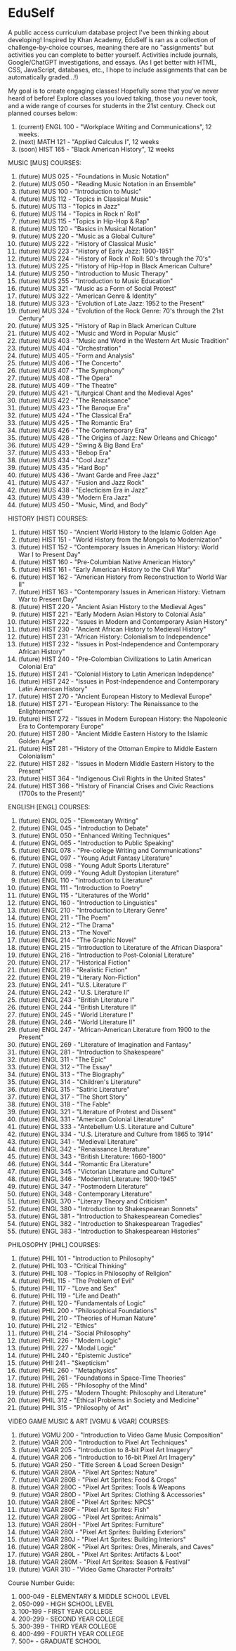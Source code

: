 # EduSelf
A public access curriculum database project I've been thinking about developing! Inspired by Khan Academy, EduSelf is ran as a collection of challenge-by-choice courses, meaning there are no "assignments" but activities you can complete to better yourself. Activities include journals, Google/ChatGPT investigations, and essays. (As I get better with HTML, CSS, JavaScript, databases, etc., I hope to include assignments that can be automatically graded...!)

My goal is to create engaging classes! Hopefully some that you've never heard of before! Explore classes you loved taking, those you never took, and a wide range of courses for students in the 21st century. Check out planned courses below:
1. (current) ENGL 100 - "Workplace Writing and Communications", 12 weeks.
2. (next) MATH 121 - "Applied Calculus I", 12 weeks
3. (soon) HIST 165 - "Black American History", 12 weeks

MUSIC [MUS] COURSES:
1. (future) MUS 025 - "Foundations in Music Notation"
2. (future) MUS 050 - "Reading Music Notation in an Ensemble"
3. (future) MUS 100 - "Introduction to Music"
4. (future) MUS 112 - "Topics in Classical Music"
5. (future) MUS 113 - "Topics in Jazz"
6. (future) MUS 114 - "Topics in Rock n' Roll"
7. (future) MUS 115 - "Topics in Hip-Hop & Rap"
8. (future) MUS 120 - "Basics in Musical Notation"
9. (future) MUS 220 - "Music as a Global Culture"
10. (future) MUS 222 - "History of Classical Music"
11. (future) MUS 223 - "History of Early Jazz: 1900-1951"
12. (future) MUS 224 - "History of Rock n' Roll: 50's through the 70's"
13. (future) MUS 225 - "History of Hip-Hop in Black American Culture"
14. (future) MUS 250 - "Introduction to Music Therapy"
15. (future) MUS 255 - "Introduction to Music Education"
16. (future) MUS 321 - "Music as a Form of Social Protest"
17. (future) MUS 322 - "American Genre & Identity"
18. (future) MUS 323 - "Evolution of Late Jazz: 1952 to the Present"
19. (future) MUS 324 - "Evolution of the Rock Genre: 70's through the 21st Century"
20. (future) MUS 325 - "History of Rap in Black American Culture
21. (future) MUS 402 - "Music and Word in Popular Music"
22. (future) MUS 403 - "Music and Word in the Western Art Music Tradition"
23. (future) MUS 404 - "Orchestration"
24. (future) MUS 405 - "Form and Analysis"
25. (future) MUS 406 - "The Concerto"
26. (future) MUS 407 - "The Symphony"
27. (future) MUS 408 - "The Opera"
28. (future) MUS 409 - "The Theatre"
29. (future) MUS 421 - "Liturgical Chant and the Medieval Ages"
30. (future) MUS 422 - "The Renaissance"
31. (future) MUS 423 - "The Baroque Era"
32. (future) MUS 424 - "The Classical Era"
33. (future) MUS 425 - "The Romantic Era"
34. (future) MUS 426 - "The Contemporary Era"
35. (future) MUS 428 - "The Origins of Jazz: New Orleans and Chicago"
36. (future) MUS 429 - "Swing & Big Band Era"
37. (future) MUS 433 - "Bebop Era"
38. (future) MUS 434 - "Cool Jazz"
39. (future) MUS 435 - "Hard Bop"
40. (future) MUS 436 - "Avant Garde and Free Jazz"
41. (future) MUS 437 - "Fusion and Jazz Rock"
42. (future) MUS 438 - "Eclecticism Era in Jazz"
43. (future) MUS 439 - "Modern Era Jazz" 
44. (future) MUS 450 - "Music, Mind, and Body"

HISTORY [HIST] COURSES:
1. (future) HIST 150 - "Ancient World History to the Islamic Golden Age
2. (future) HIST 151 - "World History from the Mongols to Modernization"
3. (future) HIST 152 - "Contemporary Issues in American History: World War I to Present Day"
4. (future) HIST 160 - "Pre-Columbian Native American History"
5. (future) HIST 161 - "Early American History to the Civil War"
6. (future) HIST 162 - "American History from Reconstruction to World War II"
7. (future) HIST 163 - "Contemporary Issues in American History: Vietnam War to Present Day"
8. (future) HIST 220 - "Ancient Asian History to the Medieval Ages"
9. (future) HIST 221 - "Early Modern Asian History to Colonial Asia"
10. (future) HIST 222 - "Issues in Modern and Contemporary Asian History"
11. (future) HIST 230 - "Ancient African History to Medieval History"
12. (future) HIST 231 - "African History: Colonialism to Independence"
13. (future) HIST 232 - "Issues in Post-Independence and Contemporary African History"
14. (future) HIST 240 - "Pre-Colombian Civilizations to Latin American Colonial Era"
15. (future) HIST 241 - "Colonial History to Latin American Indepdence"
16. (future) HIST 242 - "Issues in Post-Independence and Contemporary Latin American History"
17. (future) HIST 270 - "Ancient European History to Medieval Europe"
18. (future) HIST 271 - "European History: The Renaissance to the Enlightenment"
19. (future) HIST 272 - "Issues in Modern European History: the Napoleonic Era to Contemporary Europe"
20. (future) HIST 280 - "Ancient Middle Eastern History to the Islamic Golden Age"
21. (future) HIST 281 - "History of the Ottoman Empire to Middle Eastern Colonialism"
22. (future) HIST 282 - "Issues in Modern Middle Eastern History to the Present"
23. (future) HIST 364 - "Indigenous Civil Rights in the United States"
24. (future) HIST 366 - "History of Financial Crises and Civic Reactions (1700s to the Present)"

ENGLISH [ENGL] COURSES:
1. (future) ENGL 025 - "Elementary Writing"
2. (future) ENGL 045 - "Introduction to Debate"
3. (future) ENGL 050 - "Enhanced Writing Techniques"
4. (future) ENGL 065 - "Introduction to Public Speaking"
5. (future) ENGL 078 - "Pre-college Writing and Communications"
7. (future) ENGL 097 - "Young Adult Fantasy Literature"
8. (future) ENGL 098 - "Young Adult Sports Literature"
9. (future) ENGL 099 - "Young Adult Dystopian Literature"
10. (future) ENGL 110 - "Introduction to Literature"
11. (future) ENGL 111 - "Introduction to Poetry"
12. (future) ENGL 115 - "Literatures of the World"
13. (future) ENGL 160 - "Introduction to Linguistics"
14. (future) ENGL 210 - "Introduction to Literary Genre"
15. (future) ENGL 211 - "The Poem"
16. (future) ENGL 212 - "The Drama"
17. (future) ENGL 213 - "The Novel"
18. (future) ENGL 214 - "The Graphic Novel"
19. (future) ENGL 215 - "Introduction to Literature of the African Diaspora"
20. (future) ENGL 216 - "Introduction to Post-Colonial Literature"
21. (future) ENGL 217 - "Historical Fiction"
22. (future) ENGL 218 - "Realistic Fiction"
23. (future) ENGL 219 - "Literary Non-Fiction"
24. (future) ENGL 241 - "U.S. Literature I"
25. (future) ENGL 242 - "U.S. Literature II"
26. (future) ENGL 243 - "British Literature I"
27. (future) ENGL 244 - "British Literature II"
28. (future) ENGL 245 - "World Literature I"
29. (future) ENGL 246 - "World Literature II"
30. (future) ENGL 247 - "African-American Literature from 1900 to the Present"
31. (future) ENGL 269 - "Literature of Imagination and Fantasy"
32. (future) ENGL 281 - "Introduction to Shakespeare"
33. (future) ENGL 311 - "The Epic"
34. (future) ENGL 312 - "The Essay"
35. (future) ENGL 313 - "The Biography"
36. (future) ENGL 314 - "Children's Literature"
37. (future) ENGL 315 - "Satiric Literature"
38. (future) ENGL 317 - "The Short Story"
39. (future) ENGL 318 - "The Fable"
40. (future) ENGL 321 - "Literature of Protest and Dissent"
41. (future) ENGL 331 - "American Colonial Literature"
42. (future) ENGL 333 - "Antebellum U.S. Literature and Culture"
43. (future) ENGL 334 - "U.S. Literature and Culture from 1865 to 1914"
44. (future) ENGL 341 - "Medieval Literature"
45. (future) ENGL 342 - "Renaissance Literature"
46. (future) ENGL 343 - "British Literature: 1660-1800"
47. (future) ENGL 344 - "Romantic Era Literature"
48. (future) ENGL 345 - "Victorian Literature and Culture"
49. (future) ENGL 346 - "Modernist Literature: 1900-1945"
50. (future) ENGL 347 - "Postmodern Literature"
51. (future) ENGL 348 - Contemporary Literature"
52. (future) ENGL 370 - "Literary Theory and Criticism"
53. (future) ENGL 380 - "Introduction to Shakespearean Sonnets"
54. (future) ENGL 381 - "Introduction to Shakespearean Comedies"
55. (future) ENGL 382 - "Introduction to Shakespearean Tragedies"
56. (future) ENGL 383 - "Introduction to Shakespearean Histories"

PHILOSOPHY [PHIL] COURSES:
1. (future) PHIL 101 - "Introduction to Philosophy"
2. (future) PHIL 103 - "Critical Thinking"
3. (future) PHIL 108 - "Topics in Philosophy of Religion"
4. (future) PHIL 115 - "The Problem of Evil"
5. (future) PHIL 117 - "Love and Sex"
6. (future) PHIL 119 - "Life and Death"
7. (future) PHIL 120 - "Fundamentals of Logic"
8. (future) PHIL 200 - "Philosophical Foundations"
9. (future) PHIL 210 - "Theories of Human Nature"
10. (future) PHIL 212 - "Ethics"
11. (future) PHIL 214 - "Social Philosophy"
12. (future) PHIL 226 - "Modern Logic"
13. (future) PHIL 227 - "Modal Logic"
14. (future) PHIL 240 - "Epistemic Justice"
15. (future) PHIl 241 - "Skepticism"
16. (future) PHIL 260 - "Metaphysics"
17. (future) PHIL 261 - "Foundations in Space-Time Theories"
18. (future) PHIL 265 - "Philosophy of the Mind"
19. (future) PHIL 275 - "Modern Thought: Philosophy and Literature"
20. (future) PHIL 312 - "Ethical Problems in Society and Medicine"
21. (future) PHIL 315 - "Philosophy of Art"

VIDEO GAME MUSIC & ART [VGMU & VGAR] COURSES:
1. (future) VGMU 200 - "Introduction to Video Game Music Composition"
2. (future) VGAR 200 - "Introduction to Pixel Art Techniques"
3. (future) VGAR 205 - "Introduction to 8-bit Pixel Art Imagery"
4. (future) VGAR 206 - "Introduction to 16-bit Pixel Art Imagery"
5. (future) VGAR 250 - "Title Screen & Load Screen Design"
6. (future) VGAR 280A - "Pixel Art Sprites: Nature"
7. (future) VGAR 280B - "Pixel Art Sprites: Food & Crops"
8. (future) VGAR 280C - "Pixel Art Sprites: Tools & Weapons
9. (future) VGAR 280D - "Pixel Art Sprites: Clothing & Accessories"
10. (future) VGAR 280E - "Pixel Art Sprites: NPCS"
11. (future) VGAR 280F - "Pixel Art Sprites: Fish"
12. (future) VGAR 280G - "Pixel Art Sprites: Animals"
14. (future) VGAR 280H - "Pixel Art Sprites: Furniture"
15. (future) VGAR 280I - "Pixel Art Sprites: Building Exteriors"
16. (future) VGAR 280J - "Pixel Art Sprites: Building Interiors"
17. (future) VGAR 280K - "Pixel Art Sprites: Ores, Minerals, and Caves"
18. (future) VGAR 280L - "Pixel Art Sprites: Artifacts & Loot"
19. (future) VGAR 280M - "Pixel Art Sprites: Season & Festival"
20. (future) VGAR 310 - "Video Game Character Portraits"

Course Number Guide:
1. 000-049 - ELEMENTARY & MIDDLE SCHOOL LEVEL
2. 050-099 - HIGH SCHOOL LEVEL
3. 100-199 - FIRST YEAR COLLEGE
4. 200-299 - SECOND YEAR COLLEGE
5. 300-399 - THIRD YEAR COLLEGE
6. 400-499 - FOURTH YEAR COLLEGE
7. 500+ - GRADUATE SCHOOL
